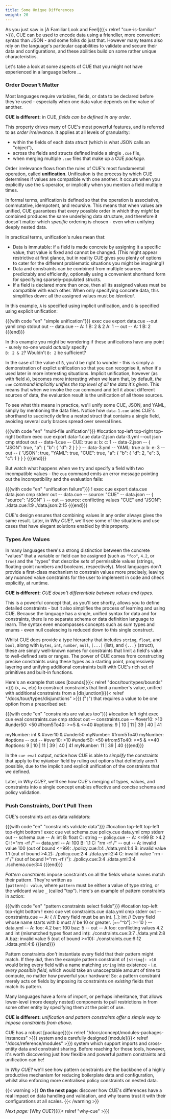 ```yaml
---
title: Some Unique Differences
weight: 20
---
```


As you just saw in
[A Familiar Look and Feel]({{< relref "cue-is-familiar" >}}),
CUE can be used to encode data using a friendlier, more convenient syntax than
JSON - and some folks do just that. However many teams also rely on the
language's particular capabilities to validate and secure their data and
configurations, and these abilities build on some rather unique
characteristics.

Let's take a look at some aspects of CUE that you might not have
experienced in a language before ...

### Order Doesn't Matter

Most languages require variables, fields, or data to be declared before they're
used - especially when one data value depends on the value of another.

**CUE is different:** in CUE, *fields can be defined in any order*.

This property drives many of CUE's most powerful features, and is referred to
as *order irrelevance*. It applies at all levels of granularity:

- within the fields of each data *struct* (which is what JSON calls an "object"),
- across the fields and structs defined inside a single `.cue` file,
- when merging multiple `.cue` files that make up a CUE *package*.

Order irrelevance flows from the rules of CUE's most fundamental operation,
called **unification**. Unification is the process by which CUE determines if
values are compatible with one another. It occurs when you explicitly use
the `&` operator, or implicitly when you mention a field multiple times.

In formal terms, unification is defined so that the operation is associative,
commutative, idempotent, and recursive. This means that when values are
unified, CUE guarantees that every possible order in which they *might* be
combined produces the same underlying data structure, and therefore it doesn't
matter which *specific* ordering is chosen - even when unifying deeply nested
data.

In practical terms, unification's rules mean that:

- Data is immutable: if a field is made concrete by assigning it a specific
  value, that value is fixed and cannot be changed. (This might appear
  restrictive at first glance, but in reality CUE gives you plenty of options
  to cater for the different problematic situations you might be imagining!)
- Data and constraints can be combined from multiple sources predictably and
  efficiently, optionally using a convenient shorthand form for specifying
  sparsely-populated structs.
- If a field is declared more than once, then all its assigned values must be
  compatible with each other. When only specifying concrete data, this
  simplifies down: all the assigned values must be *identical*.

In this example, `A` is specified using implicit unification, and `B` is
specified using explicit unification:

{{{with code "en" "simple unification"}}}
exec cue export data.cue --out yaml
cmp stdout out
-- data.cue --
A: 1
B: 2 & 2
A: 1
-- out --
A: 1
B: 2
{{{end}}}

In this example you might be wondering if these unifications have any point -
surely no-one would *actually* specify\
`B: 2 & 2`? Wouldn't `B: 2` be sufficient?

In the case of the value of `B`, you'd be right to wonder - this is simply a
demonstration of explict unification so that you can recognise it, when it's
used later in more interesting situations.
Implicit unification, however (as with field `A`), becomes more interesting when
we learn that, by default, *the `cue` command implicitly unifies the top level
of all the data it's given*.
This means that when we invoke the `cue` command and tell it about different
sources of data, the evaluation result is the unification of all those sources.

To see what this means in practice, we'll unify some CUE, JSON, and YAML,
simply by mentioning the data files. Notice how `data-1.cue` uses CUE's
shorthand to succinctly define a nested struct that contains a single field,
avoiding several curly braces spread over several lines.

{{{with code "en" "multi-file unification"}}}
#location top-left top-right top-right bottom
exec cue export data-1.cue data-2.json data-3.yml --out json
cmp stdout out
-- data-1.cue --
CUE: true
a: b: c: 1
-- data-2.json --
{
    "JSON": true,
    "a": {
        "b": {
            "d": 2
        }
    }
}
-- data-3.yml --
YAML: true
a:
  b:
    e: 3
-- out --
{
    "JSON": true,
    "YAML": true,
    "CUE": true,
    "a": {
        "b": {
            "d": 2,
            "e": 3,
            "c": 1
        }
    }
}
{{{end}}}

But watch what happens when we try and specify a field with two incompatible
values - the `cue` command emits an error message pointing out the
incompatibility and the evaluation fails:

{{{with code "en" "unification failure"}}}
! exec cue export data.cue data.json
cmp stderr out
-- data.cue --
source: "CUE"
-- data.json --
{
    "source": "JSON"
}
-- out --
source: conflicting values "CUE" and "JSON":
    ./data.cue:1:9
    ./data.json:2:15
{{{end}}}

CUE's design ensures that combining values in any order always gives the same
result. Later, in *Why CUE?*, we'll see some of the situations and use cases
that have elegant solutions enabled by this property.

### Types Are Values

In many languages there's a strong distinction between the concrete "values"
that a variable or field can be assigned (such as `"foo"`, `4.2`, or `true`)
and the "types" that describe *sets* of permissible values (strings,
floating-point numbers and booleans, respectively). Most languages don't
provide a first-class mechanism to constrain values more precisely, leaving any
nuanced value constraints for the user to implement in code and check
explicitly, at runtime.

**CUE is different:** *CUE doesn't differentiate between values and types*.

This is a powerful concept that, as you'll see shortly, allows you to define
detailed constraints - but it also simplifies the process of learning and using
CUE. Because the language has a single, unified syntax for data and for
constraints, there is no separate schema or data definition language to learn.
The syntax even encompasses concepts such as sum types and enums - even null
coalescing is reduced down to this single construct.

Whilst CUE does provide a type hierarchy that includes `string`, `float`,
and `bool`, along with `bytes`, `int`, `number`, `null`, `[...]` (list), and
`{...}` (struct), these are simply well-known names for constraints that limit
a field's value to well-defined sets or ranges.
The power of CUE comes from constructing precise constraints using these types
as a starting point, progressively layering and unifying additional constraints
built with CUE's rich set of primitives and built-in functions.

Here's an example that uses
[bounds]({{< relref "docs/tour/types/bounds" >}}) (`>`, `<=`, etc)
to construct constraints that limit a number's value, unified with additional
constraints from a
[disjunction]({{< relref "/docs/tour/types/disjunctions" >}})
("`|`") that requires a value to be one option from a prescribed set:

{{{with code "en" "constraints are values too"}}}
#location left right
exec cue eval constraints.cue
cmp stdout out
-- constraints.cue --
#over10:    >10
#under50:   <50
#from5To40: >=5 & <=40
#options:   9 | 10 | 11 | 39 | 40 | 41

myNumber: int & #over10 & #under50
myNumber: #from5To40
myNumber: #options
-- out --
#over10:    >10
#under50:   <50
#from5To40: >=5 & <=40
#options:   9 | 10 | 11 | 39 | 40 | 41
myNumber:   11 | 39 | 40
{{{end}}}

In the `cue eval` output, notice how CUE is able to *simplify* the constraints
that apply to the `myNumber` field by ruling out options that definitely aren't
possible, due to the implicit and explicit unification of the constraints that
we defined.

Later, in *Why CUE?*, we'll see how CUE's merging of types, values, and
constraints into a single concept enables effective and concise schema and
policy validation.

### Push Constraints, Don't Pull Them

CUE's constraints act as data validators:

{{{with code "en" "constraints validate data"}}}
#location top-left top-left top-right bottom
! exec cue vet schema.cue policy.cue data.yml
cmp stderr out
-- schema.cue --
A: int
B: float
C: string
-- policy.cue --
A: <=99
B: >4.2
C: !="rm -rf /"
-- data.yml --
A: 100
B: 1.1
C: "rm -rf /"
-- out --
A: invalid value 100 (out of bound <=99):
    ./policy.cue:1:4
    ./data.yml:1:4
B: invalid value 1.1 (out of bound >4.2):
    ./policy.cue:2:4
    ./data.yml:2:4
C: invalid value "rm -rf /" (out of bound !="rm -rf /"):
    ./policy.cue:3:4
    ./data.yml:3:4
    ./schema.cue:3:4
{{{end}}}

*Pattern constraints* impose constraints on all the fields whose names match
their pattern. They're written as\
`[pattern]: value`, where `pattern` must be either a value
of type string, or the wildcard value `_` (called "top"). Here's an
example of pattern constraints in action:

{{{with code "en" "pattern constraints select fields"}}}
#location top-left top-right bottom
! exec cue vet constraints.cue data.yml
cmp stderr out
-- constraints.cue --
A: {
	// Every field  must be an int.
	[_]: int
	// Every field whose name starts with b must
	// be 10 or greater.
	[=~"^b"]: >=10
}
-- data.yml --
A:
  foo: 4.2
  bar: 100
  baz: 5
-- out --
A.foo: conflicting values 4.2 and int (mismatched types float and int):
    ./constraints.cue:3:7
    ./data.yml:2:8
A.baz: invalid value 5 (out of bound >=10):
    ./constraints.cue:6:12
    ./data.yml:4:8
{{{end}}}

Pattern constraints *don't* instantiate every field that their pattern might
match. If they *did*, then the example pattern constraint of `[string]: >10`
would bring every field with a name matching `string` into existence - i.e.
*every possible field*, which would take an unacceptable amount of time to
compute, no matter how powerful your hardware! So: a pattern constraint merely
acts on fields by imposing its constraints on *existing* fields that match its
pattern.

Many languages have a form of import, or perhaps inheritance, that allows
lower-level (more deeply nested) components to pull restrictions in from some
other entity by specifying them at the point of use.

**CUE is different:** *unification and pattern constraints offer a simple way
to impose constraints from above*.

CUE has a robust
[package]({{< relref "/docs/concept/modules-packages-instances" >}}) system
and a carefully designed
[module]({{< relref "/docs/reference/modules" >}}) system
which support imports and cross-entity data and constraint sharing.
Before reaching for those tools, however, it's worth discovering just how
flexible and powerful pattern constraints and unification can be!

In *Why CUE?* we'll see how pattern constraints are the backbone of a highly
productive mechanism for reducing boilerplate data and configuration, whilst
also enforcing more centralised policy constraints on nested data.

{{< warning >}}
**On the next page**: discover how CUE's differences have a real impact on data
handling and validation, and why teams trust it with their configurations at
all scales.
{{< /warning >}}

*Next page:* [Why CUE?]({{< relref "why-cue" >}})
